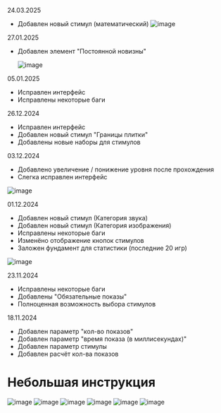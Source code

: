 24.03.2025
- Добавлен новый стимул (математический)
 ![image](https://github.com/user-attachments/assets/2b4a8581-32d1-4de6-bcc6-cc3ca9c684da)



27.01.2025
- Добавлен элемент "Постоянной новизны"
  
  ![image](https://github.com/user-attachments/assets/c141c7b1-3745-43ea-9e0e-bd0be81f0667)



05.01.2025
- Исправлен интерфейс
- Исправлены некоторые баги

26.12.2024
- Исправлен интерфейс
- Добавлен новый стимул "Границы плитки"
- Добавлены новые наборы для стимулов

03.12.2024
- Добавлено увеличение / понижение уровня после прохождения
- Слегка исправлен интерфейс
  
![image](https://github.com/user-attachments/assets/9021b7b8-e05c-491b-81a9-b33ce98737a9)


01.12.2024
- Добавлен новый стимул (Категория звука)
- Добавлен новый стимул (Категория изображения)
- Исправлены некоторые баги
- Изменёно отображение кнопок стимулов
- Заложен фундамент для статистики (последние 20 игр)

![image](https://github.com/user-attachments/assets/b5b717d0-ed87-4627-b17d-65627dd30f3d)


23.11.2024
- Исправлены некоторые баги
- Добавлены "Обязательные показы"
- Полноценная возможность выбора стимулов

18.11.2024
- Добавлен параметр "кол-во показов"
- Добавлен параметр "время показа (в миллисекундах)"
- Добавлен параметр стимулы 
- Добавлен расчёт кол-ва показов

# Небольшая инструкция
![image](https://github.com/user-attachments/assets/0891d3d6-17e0-4307-8b45-0ec5f20e90a8)
![image](https://github.com/user-attachments/assets/99fa6aed-3993-4b5c-8c27-4d370c42e33b)
![image](https://github.com/user-attachments/assets/85fec981-6fc1-4134-bc04-6625e5bbd520)
![image](https://github.com/user-attachments/assets/d6eea753-aee7-49a1-9342-0830f2d84756)
![image](https://github.com/user-attachments/assets/699773fd-1750-47ff-a835-abea0891f419)
![image](https://github.com/user-attachments/assets/5f97b53a-621b-4bb3-9fd9-977bf4bc63ef)








